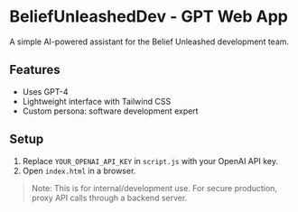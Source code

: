 
# BeliefUnleashedDev - GPT Web App

A simple AI-powered assistant for the Belief Unleashed development team.

## Features
- Uses GPT-4
- Lightweight interface with Tailwind CSS
- Custom persona: software development expert

## Setup
1. Replace `YOUR_OPENAI_API_KEY` in `script.js` with your OpenAI API key.
2. Open `index.html` in a browser.

> Note: This is for internal/development use. For secure production, proxy API calls through a backend server.
